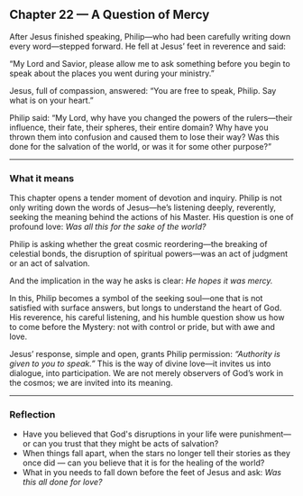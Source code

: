 ## Chapter 22 — A Question of Mercy

After Jesus finished speaking, Philip—who had been carefully writing down every word—stepped forward. He fell at Jesus’ feet in reverence and said:

“My Lord and Savior, please allow me to ask something before you begin to speak about the places you went during your ministry.”

Jesus, full of compassion, answered:
“You are free to speak, Philip. Say what is on your heart.”

Philip said:
“My Lord, why have you changed the powers of the rulers—their influence, their fate, their spheres, their entire domain? Why have you thrown them into confusion and caused them to lose their way? Was this done for the salvation of the world, or was it for some other purpose?”

---

### What it means

This chapter opens a tender moment of devotion and inquiry. Philip is not only writing down the words of Jesus—he’s listening deeply, reverently, seeking the meaning behind the actions of his Master. His question is one of profound love: *Was all this for the sake of the world?*

Philip is asking whether the great cosmic reordering—the breaking of celestial bonds, the disruption of spiritual powers—was an act of judgment or an act of salvation.

And the implication in the way he asks is clear: *He hopes it was mercy.*

In this, Philip becomes a symbol of the seeking soul—one that is not satisfied with surface answers, but longs to understand the heart of God. His reverence, his careful listening, and his humble question show us how to come before the Mystery: not with control or pride, but with awe and love.

Jesus’ response, simple and open, grants Philip permission: *“Authority is given to you to speak.”* This is the way of divine love—it invites us into dialogue, into participation. We are not merely observers of God’s work in the cosmos; we are invited into its meaning.

---

### Reflection

* Have you believed that God's disruptions in your life were punishment—or can you trust that they might be acts of salvation?
* When things fall apart, when the stars no longer tell their stories as they once did — can you believe that it is for the healing of the world?
* What in you needs to fall down before the feet of Jesus and ask: *Was this all done for love?*
